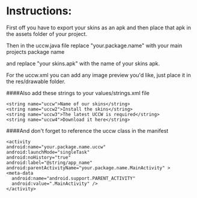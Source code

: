 Instructions:
=============


First off you have to export your skins as an apk and then place that apk in the assets folder of your project.

Then in the uccw.java file replace "your.package.name" with your main projects package name

and replace "your skins.apk" with the name of your skins apk. 

For the uccw.xml you can add any image preview you'd like, just place it in the res/drawable folder.

####Also add these strings to your values/strings.xml file


    <string name="uccw">Name of our skins</string>
    <string name="uccw2">Install the skins</string>
    <string name="uccw3">The latest UCCW is required</string>
    <string name="uccw4">Download it here</string>


####And don't forget to reference the uccw class in the manifest

    <activity
    android:name="your.package.name.uccw"
    android:launchMode="singleTask"
    android:noHistory="true"
    android:label="@string/app_name"
    android:parentActivityName="your.package.name.MainActivity" >
    <meta-data
      android:name="android.support.PARENT_ACTIVITY"
      android:value=".MainActivity" />
    </activity>






